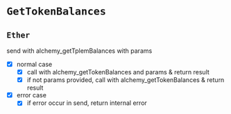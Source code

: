 # `GetTokenBalances`

## `Ether`

send with alchemy_getTplemBalances with params

- [x] normal case
  - [x] call with alchemy_getTokenBalances and params & return result
  - [x] if not params provided, call with alchemy_getTokenBalances & return result
- [x] error case
  - [x] if error occur in send, return internal error
